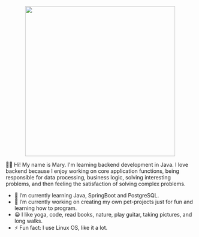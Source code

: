 
<div id="header" align="center">
  <img src="https://media.giphy.com/media/L1R1tvI9svkIWwpVYr/giphy.gif" width="400"/>
</div>


:woman_technologist: Hi! My name is Mary. I'm learning backend development in Java. I love backend because I enjoy working on core application functions, being responsible for data processing, business logic, solving interesting problems, and then feeling the satisfaction of solving complex problems.

- 🌱 I’m currently learning Java, SpringBoot and PostgreSQL.
- 🔭 I’m currently working on creating my own pet-projects just for fun and learning how to program.
- 😀 I like yoga, code, read books, nature, play guitar, taking pictures, and long walks.
- ⚡ Fun fact: I use Linux OS, like it a lot.

